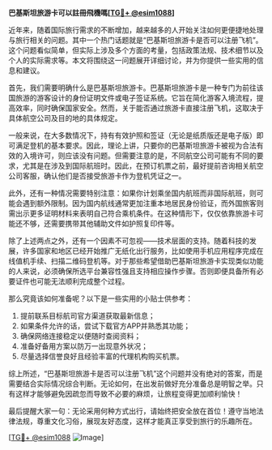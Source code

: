 **巴基斯坦旅游卡可以註冊飛機嗎[[TG💪+ @esim1088](https://t.me/s/esim1088)]**

近年来，随着国际旅行需求的不断增加，越来越多的人开始关注如何更便捷地处理与旅行相关的问题。其中一个热门话题就是“巴基斯坦旅游卡是否可以注册飞机”。这个问题看似简单，但实际上涉及多个方面的考量，包括政策法规、技术细节以及个人的实际需求等。本文将围绕这一问题展开详细讨论，并为你提供一些实用的信息和建议。

首先，我们需要明确什么是巴基斯坦旅游卡。巴基斯坦旅游卡是一种专门为前往该国旅游的游客设计的身份证明文件或电子签证系统。它旨在简化游客入境流程，提高效率，同时确保国家安全。然而，关于能否通过旅游卡直接注册飞机，这取决于具体航空公司及目的地的具体规定。

一般来说，在大多数情况下，持有有效护照和签证（无论是纸质版还是电子版）即可满足登机的基本要求。因此，理论上讲，只要你的巴基斯坦旅游卡被视为合法有效的入境许可，则应该没有问题。但需要注意的是，不同航空公司可能有不同的要求，尤其是在涉及到国际航班时。因此，在预订机票之前，最好提前咨询相关航空公司客服，确认他们是否接受旅游卡作为登机凭证之一。

此外，还有一种情况需要特别注意：如果你计划乘坐国内航班而非国际航班，则可能会遇到额外限制。因为国内航线通常更加注重本地居民身份验证，而外国旅客则需出示更多证明材料来表明自己符合乘机条件。在这种情形下，仅仅依靠旅游卡可能还不够，还需要携带其他辅助文件如护照复印件等。

除了上述两点之外，还有一个因素不可忽视——技术层面的支持。随着科技的发展，许多国家和地区已经开始推广无纸化出行服务，比如使用手机应用程序完成在线值机手续、扫描二维码登机等。对于那些希望借助巴基斯坦旅游卡实现类似功能的人来说，必须确保所选平台兼容性强且支持相应操作步骤。否则即便具备所有必要证件也可能无法顺利完成整个过程。

那么究竟该如何准备呢？以下是一些实用的小贴士供参考：
1. 提前联系目标航司官方渠道获取最新信息；
2. 如果条件允许的话，尝试下载官方APP并熟悉其功能；
3. 确保网络连接稳定以便随时查阅资料；
4. 准备好备用方案以防万一出现意外状况；
5. 尽量选择信誉良好且经验丰富的代理机构购买机票。

综上所述，“巴基斯坦旅游卡是否可以注册飞机”这个问题并没有绝对的答案，而是需要结合实际情况综合判断。无论如何，在出发前做好充分准备总是明智之举。只有这样才能够避免因疏忽而导致不必要的麻烦，让旅程变得更加顺利愉快！

最后提醒大家一句：无论采用何种方式出行，请始终把安全放在首位！遵守当地法律法规，尊重文化习俗，展现友好态度，这样才能真正享受到旅行的乐趣所在。

[[TG💪+ @esim1088](https://t.me/s/esim1088) ![Image](https://i.postimg.cc/4NQfJmqS/Snipaste-2025-05-13-00-14-12.png)]